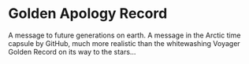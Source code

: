 # Golden Apology Record
A message to future generations on earth.
A message in the Arctic time capsule by GitHub, much more realistic than the whitewashing Voyager Golden Record on its way to the stars...
